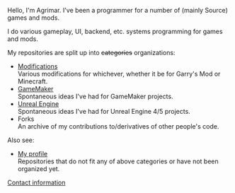 Hello, I'm Agrimar. I've been a programmer for a number of (mainly Source) games and mods.

I do various gameplay, UI, backend, etc. systems programming for games and mods.

My repositories are split up into ~~categories~~ organizations:

- [Modifications](https://github.com/AG-Modifications)  
  Various modifications for whichever, whether it be for Garry's Mod or Minecraft.
- [GameMaker](https://github.com/AG-GameMaker)  
  Spontaneous ideas I've had for GameMaker projects.
- [Unreal Engine](https://github.com/AG-UnrealEngine)  
  Spontaneous ideas I've had for Unreal Engine 4/5 projects.
- Forks  
  An archive of my contributions to/derivatives of other people's code.

Also see:

- [My profile](https://github.com/AgentAgrimartab=repositories)  
  Repositories that do not fit any of above categories or have not been organized yet.

[Contact information](https://youtu.be/dQw4w9WgXcQ?si=LvM51pgrNefhtFUb)
